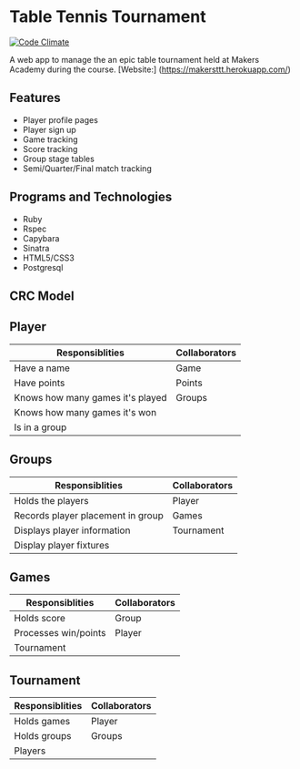Table Tennis Tournament
========================
[![Code Climate](https://codeclimate.com/github/NicolePell/tournament_prog/badges/gpa.svg)](https://codeclimate.com/github/NicolePell/tournament_prog)

A web app to manage the an epic table tournament held at Makers Academy during the course.
[Website:] (https://makersttt.herokuapp.com/)

Features
--------
- Player profile pages
- Player sign up
- Game tracking
- Score tracking
- Group stage tables
- Semi/Quarter/Final match tracking

Programs and Technologies
-------------------------
- Ruby
- Rspec
- Capybara
- Sinatra
- HTML5/CSS3
- Postgresql

CRC Model
----------
Player
---------
Responsiblities|Collaborators
---------------|-------------
Have a name | Game
Have points | Points
Knows how many games it's played | Groups
Knows how many games it's won |
Is in a group |

Groups
---------
Responsiblities|Collaborators
---------------|-------------
Holds the players | Player
Records player placement in group | Games
Displays player information | Tournament
Display player fixtures |

Games
---------
Responsiblities|Collaborators
---------------|-------------
Holds score | Group
Processes win/points | Player
 | Tournament

Tournament
-----------
Responsiblities|Collaborators
---------------|-------------
Holds games | Player
Holds groups | Groups
 | Players
